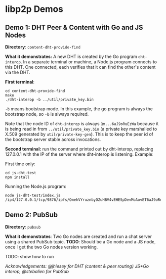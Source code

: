 # libp2p Demos

## Demo 1:  DHT Peer & Content with Go and JS Nodes

**Directory**:  `content-dht-provide-find`

**What it demonstrates:**  A new DHT is created by the Go program `dht-interop`.  In a separate terminal or machine, a Node.js program connects to this DHT.  One connected, each verifies that it can find the other's content via the DHT.

**First terminal:**
```
cd content-dht-provide-find
make
./dht-interop -b ../util/private_key.bin
```

`-b` means bootstrap mode.  In this example, the go program is always the bootstrap node, so `-b` is always required.

Note that the node ID of `dht-interop` is always `Qm...6aJ9oRuEzWa` because it is being read in from `../util/private_key.bin` (a private key marshalled to X.509 generated by `util/private-key-gen`).  This is to keep the peer id of the bootstrap server stable across invocations.

**Second terminal:**  run the command printed out by dht-interop, replacing 127.0.0.1 with the IP of the server where dht-interop is listening.  Example:

First time only:
```
cd js-dht-test
npm install
```

Running the Node.js program:
```
node js-dht-test/index.js /ip4/127.0.0.1/tcp/9876/ipfs/QmehVYruznbyDZuHBV4vEHESpDevMoAovET6aJ9oRuEzWa
```



## Demo 2:  PubSub

**Directory**:  `pubsub`

**What it demonstrates**:  Two Go nodes are created and run a chat server using a shared PubSub topic.  **TODO**:  Should be a Go node and a JS node, once I get the two Go nodes version working.

TODO:  show how to run

_Acknowledgements:  @jhiesey for DHT (content & peer routing) JS+Go interop, @stebalien for PubSub_

